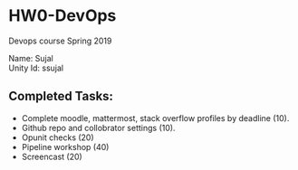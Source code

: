# HW0-DevOps
Devops course Spring 2019

Name: Sujal\
Unity Id: ssujal

## Completed Tasks:
* Complete moodle, mattermost, stack overflow profiles by deadline (10).
* Github repo and collobrator settings (10).
* Opunit checks (20)
* Pipeline workshop (40)
* Screencast (20)
